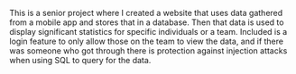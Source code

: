 This is a senior project where I created a website that uses data gathered from a mobile app and stores that in a database. Then that data is used to display significant statistics for specific individuals or a team.
Included is a login feature to only allow those on the team to view the data, and if there was someone who got through there is protection against injection attacks when using SQL to query for the data.
